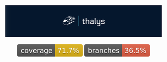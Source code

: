 ![Alt text](.github/logo/logo.png)
---
<p align="center">
    <img src=".github/badges/jacoco.svg" />
    <img src=".github/badges/branches.svg" />
</p>